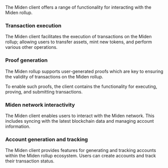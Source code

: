 The Miden client offers a range of functionality for interacting with the Miden rollup.

### Transaction execution

The Miden client facilitates the execution of transactions on the Miden rollup; allowing users to transfer assets, mint new tokens, and perform various other operations.

### Proof generation

The Miden rollup supports user-generated proofs which are key to ensuring the validity of transactions on the Miden rollup.

To enable such proofs, the client contains the functionality for executing, proving, and submitting transactions.

### Miden network interactivity

The Miden client enables users to interact with the Miden network. This includes syncing with the latest blockchain data and managing account information.

### Account generation and tracking

The Miden client provides features for generating and tracking accounts within the Miden rollup ecosystem. Users can create accounts and track their transaction status.
